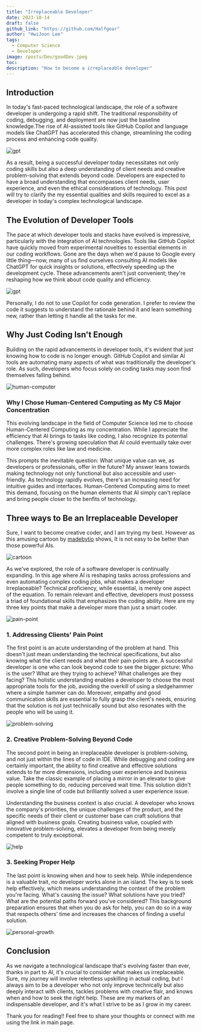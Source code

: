```yaml
---
title: "Irreplaceable Developer"
date: 2023-10-14
draft: false
github_link: "https://github.com/Halfgear"
author: "HwiJoon Lee"
tags:
  - Computer Science
  - Developer
image: /posts/Dev/goodDev.jpeg
toc:
description: "How to become a irreplaceable developer"
---
```

## Introduction
In today's fast-paced technological landscape, the role of a software developer is undergoing a rapid shift. The traditional responsibility of coding, debugging, and deployment are now just the baseline knowledge.The rise of AI-assisted tools like GitHub Copilot and language models like ChatGPT has accelerated this change, streamlining the coding process and enhancing code quality.

![gpt](/posts/Dev/chat_gpt.jpeg)

As a result, being a successful developer today necessitates not only coding skills but also a deep understanding of client needs and creative problem-solving that extends beyond code. Developers are expected to have a broad understanding that encompasses client needs, user experience, and even the ethical considerations of technology. This post will try to clarify the my essential qualities and skills required to excel as a developer in today's complex technological landscape.

## The Evolution of Developer Tools
The pace at which developer tools and stacks have evolved is impressive, particularly with the integration of AI technologies. Tools like GitHub Copilot have quickly moved from experimental novelties to essential elements in our coding workflows. Gone are the days when we'd pause to Google every little thing—now, many of us find ourselves consulting AI models like ChatGPT for quick insights or solutions, effectively speeding up the development cycle. These advancements aren't just convenient; they're reshaping how we think about code quality and efficiency.

![gpt](/posts/Dev/copilot.jpeg)

Personally, I do not to use Copilot for code generation. I prefer to review the code it suggests to understand the rationale behind it and learn something new, rather than letting it handle all the tasks for me.

## Why Just Coding Isn't Enough
Building on the rapid advancements in developer tools, it's evident that just knowing how to code is no longer enough. GitHub Copilot and similar AI tools are automating many aspects of what was traditionally the developer's role. As such, developers who focus solely on coding tasks may soon find themselves falling behind.

![human-computer](/posts/Dev/human-computer.jpg)

### Why I Chose Human-Centered Computing as My CS Major Concentration

This evolving landscape in the field of Computer Science led me to choose Human-Centered Computing as my concentration. While I appreciate the efficiency that AI brings to tasks like coding, I also recognize its potential challenges. There's growing speculation that AI could eventually take over more complex roles like law and medicine.  

This prompts the inevitable question: What unique value can we, as developers or professionals, offer in the future? My answer leans towards making technology not only functional but also accessible and user-friendly. As technology rapidly evolves, there's an increasing need for intuitive guides and interfaces. Human-Centered Computing aims to meet this demand, focusing on the human elements that AI simply can't replace and bring people closer to the benfits of technology.

## Three ways to Be an Irreplaceable Developer

Sure, I want to become creative coder, and I am trying my best. However as this amusing cartoon by [madebytio](https://www.instagram.com/madebytio/?hl=en) shows, It is not easy to be better than those powerful AIs.

![cartoon](/posts/Dev/funny-cartoon-gpt.jpg)

As we've explored, the role of a software developer is continually expanding. In this age where AI is reshaping tasks across professions and even automating complex coding jobs, what makes a developer Irreplaceable? Technical proficiency, while essential, is merely one aspect of the equation. To remain relevant and effective, developers must possess a triad of foundational skills that emphasizes the coding ability. Here are my three key points that make a developer more than just a smart coder.

![pain-point](/posts/Dev/pain-point.jpeg)

### 1. Addressing Clients' Pain Point

The first point is an acute understanding of the problem at hand. This doesn't just mean understanding the technical specifications, but also knowing what the client needs and what their pain points are. A successful developer is one who can look beyond code to see the bigger picture: Who is the user? What are they trying to achieve? What challenges are they facing? This holistic understanding enables a developer to choose the most appropriate tools for the job, avoiding the overkill of using a sledgehammer where a simple hammer can do. Moreover, empathy and good communication skills are essential to fully grasp the client's needs, ensuring that the solution is not just technically sound but also resonates with the people who will be using it.

![problem-solving](/posts/Dev/problem-solving.jpeg)

### 2. Creative Problem-Solving Beyond Code

The second point in being an irreplaceable developer is problem-solving, and not just within the lines of code in IDE. While debugging and coding are certainly important, the ability to find creative and effective solutions extends to far more dimensions, including user experience and business value. Take the classic example of placing a mirror in an elevator to give people something to do, reducing perceived wait time. This solution didn't involve a single line of code but brilliantly solved a user experience issue.

Understanding the business context is also crucial. A developer who knows the company's priorities, the unique challenges of the product, and the specific needs of their client or customer base can craft solutions that aligned with business goals. Creating business value, coupled with innovative problem-solving, elevates a developer from being merely competent to truly exceptional.

![help](/posts/Dev/help.jpg)

### 3. Seeking Proper Help

The last point is knowing when and how to seek help. While independence is a valuable trait, no developer works alone in an island. The key is to seek help effectively, which means understanding the context of the problem you're facing. What's causing the issue? What solutions have you tried? What are the potential paths forward you've considered? This background preparation ensures that when you do ask for help, you can do so in a way that respects others' time and increases the chances of finding a useful solution.

![personal-growth](/posts/Dev/personal-growth.jpeg)

## Conclusion

As we navigate a technological landscape that's evolving faster than ever, thanks in part to AI, it's crucial to consider what makes us irreplaceable. Sure, my journey will involve relentless upskilling in actual coding, but I always aim to be a developer who not only improve technically but also deeply interact with clients, tackles problems with creative flair, and knows when and how to seek the right help. These are my markers of an indispensable developer, and it's what I strive to be as I grow in my career.

Thank you for reading!! Feel free to share your thoughts or connect with me using the link in main page.
